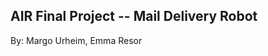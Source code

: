 AIR Final Project -- Mail Delivery Robot
--------------------------------------------
By: Margo Urheim, Emma Resor
